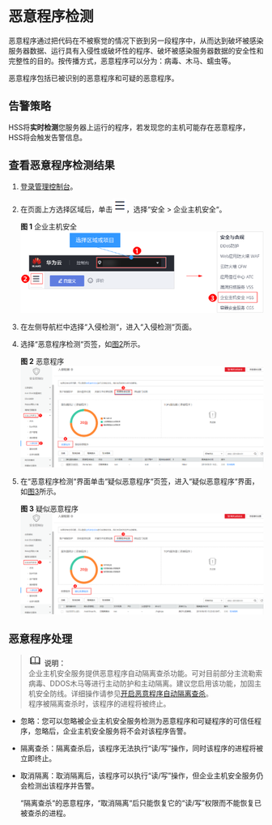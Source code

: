 # 恶意程序检测<a name="hss_01_0144"></a>

恶意程序通过把代码在不被察觉的情况下嵌到另一段程序中，从而达到破坏被感染服务器数据、运行具有入侵性或破坏性的程序、破坏被感染服务器数据的安全性和完整性的目的。按传播方式，恶意程序可以分为：病毒、木马、蠕虫等。

恶意程序包括已被识别的恶意程序和可疑的恶意程序。

## 告警策略<a name="section7379111715296"></a>

HSS将**实时检测**您服务器上运行的程序，若发现您的主机可能存在恶意程序，HSS将会触发告警信息。

## 查看恶意程序检测结果<a name="section7879115281815"></a>

1.  [登录管理控制台](https://console.huaweicloud.com)。
2.  在页面上方选择区域后，单击![](figures/icon-servicelist.png)，选择“安全  \>  企业主机安全“。

    **图 1**  企业主机安全<a name="hss_01_0229_fig1271516227232"></a>  
    ![](figures/企业主机安全.png "企业主机安全")

3.  在左侧导航栏中选择“入侵检测“，进入“入侵检测“页面。
4.  选择“恶意程序检测“页签，如[图2](#fig362413598285)所示。

    **图 2**  恶意程序<a name="fig362413598285"></a>  
    ![](figures/恶意程序.png "恶意程序")

5.  在“恶意程序检测“界面单击“疑似恶意程序“页签，进入“疑似恶意程序“界面，如[图3](#fig847333715217)所示。

    **图 3**  疑似恶意程序<a name="fig847333715217"></a>  
    ![](figures/疑似恶意程序.png "疑似恶意程序")


## 恶意程序处理<a name="section15512026122111"></a>

>![](public_sys-resources/icon-note.gif) **说明：**   
>企业主机安全服务提供恶意程序自动隔离查杀功能。可对目前部分主流勒索病毒、DDOS木马等进行主动防护和主动隔离。建议您启用该功能，加固主机安全防线。详细操作请参见[开启恶意程序自动隔离查杀](安全配置.md#section33461055133017)。  
>程序被隔离查杀时，该程序的进程将被终止。  

-   忽略：您可以忽略被企业主机安全服务检测为恶意程序和可疑程序的可信任程序，忽略后，企业主机安全服务将不会对该程序告警。
-   隔离查杀：隔离查杀后，该程序无法执行“读/写”操作，同时该程序的进程将被立即终止。
-   取消隔离：取消隔离后，该程序可以执行“读/写”操作，但企业主机安全服务仍会检测出该程序并告警。

    “隔离查杀“的恶意程序，“取消隔离“后只能恢复它的“读/写”权限而不能恢复已被查杀的进程。


